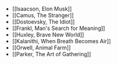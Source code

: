 - [[Isaacson, Elon Musk]]
- [[Camus, The Stranger]]
- [[Dostoevsky, The Idiot]]
- [[Frankl, Man's Search for Meaning]]
- [[Huxley, Brave New World]]
- [[Kalanithi, When Breath Becomes Air]]
- [[Orwell, Animal Farm]]
- [[Parker, The Art of Gathering]]